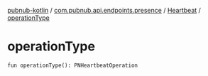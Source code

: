[pubnub-kotlin](../../index.md) / [com.pubnub.api.endpoints.presence](../index.md) / [Heartbeat](index.md) / [operationType](./operation-type.md)

# operationType

`fun operationType(): PNHeartbeatOperation`